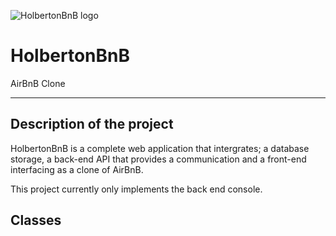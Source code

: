 <p align="centre">
    <img src="<img src="https://s3.amazonaws.com/alx-intranet.hbtn.io/uploads/medias/2018/6/65f4a1dd9c51265f49d0.png?X-Amz-Algorithm=AWS4-HMAC-SHA256&amp;X-Amz-Credential=AKIARDDGGGOUSBVO6H7D%2F20231009%2Fus-east-1%2Fs3%2Faws4_request&amp;X-Amz-Date=20231009T080931Z&amp;X-Amz-Expires=86400&amp;X-Amz-SignedHeaders=host&amp;X-Amz-Signature=e367225fd9c891659f9216f1d78288739edc54697b9eb5519979e2237f7c465d" alt="HolbertonBnB logo">
</p>


<h1 align="centre">HolbertonBnB</h1>
<p align="centre">AirBnB Clone</p>

---
## Description of the project

HolbertonBnB is a complete web application that intergrates; a database storage, a back-end API that provides a communication and a front-end interfacing as a clone of AirBnB.

This project currently only implements the back end console.

## Classes
